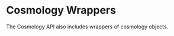# Cosmology Wrappers

The Cosmology API also includes wrappers of cosmology objects.


<!--
```
.. automodapi:: cosmology.api.compat
   :inherited-members:
```
-->
